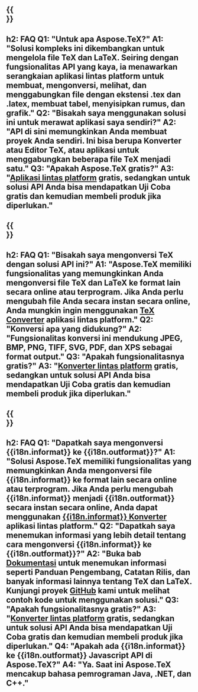 ﻿---
translation: true
deploy: false
---

{{<section faq>}}
---
h2: FAQ
Q1: "Untuk apa Aspose.TeX?"
A1: "Solusi kompleks ini dikembangkan untuk mengelola file TeX dan LaTeX. Seiring dengan fungsionalitas API yang kaya, ia menawarkan serangkaian aplikasi lintas platform untuk membuat, mengonversi, melihat, dan menggabungkan file dengan ekstensi .tex dan .latex, membuat tabel, menyisipkan rumus, dan grafik."
Q2: "Bisakah saya menggunakan solusi ini untuk merawat aplikasi saya sendiri?"
A2: "API di sini memungkinkan Anda membuat proyek Anda sendiri. Ini bisa berupa Konverter atau Editor TeX, atau aplikasi untuk menggabungkan beberapa file TeX menjadi satu."
Q3: "Apakah Aspose.TeX gratis?"
A3: "[Aplikasi lintas platform](https://products.aspose.app/tex/applications) gratis, sedangkan untuk solusi API Anda bisa mendapatkan Uji Coba gratis dan kemudian membeli produk jika diperlukan."
---

{{<section faq-converter>}}
---
h2: FAQ
Q1: "Bisakah saya mengonversi TeX dengan solusi API ini?"
A1: "Aspose.TeX memiliki fungsionalitas yang memungkinkan Anda mengonversi file TeX dan LaTeX ke format lain secara online atau terprogram. Jika Anda perlu mengubah file Anda secara instan secara online, Anda mungkin ingin menggunakan [TeX Converter](https://products.aspose.app/tex/conversion/) aplikasi lintas platform."
Q2: "Konversi apa yang didukung?"
A2: "Fungsionalitas konversi ini mendukung JPEG, BMP, PNG, TIFF, SVG, PDF, dan XPS sebagai format output."
Q3: "Apakah fungsionalitasnya gratis?"
A3: "[Konverter lintas platform](https://products.aspose.app/tex/conversion) gratis, sedangkan untuk solusi API Anda bisa mendapatkan Uji Coba gratis dan kemudian membeli produk jika diperlukan."
---

{{<section faq-converter-child>}}
---
h2: FAQ
Q1: "Dapatkah saya mengonversi {{i18n.informat}} ke {{i18n.outformat}}?"
A1: "Solusi Aspose.TeX memiliki fungsionalitas yang memungkinkan Anda mengonversi file {{i18n.informat}} ke format lain secara online atau terprogram. Jika Anda perlu mengubah {{i18n.informat}} menjadi {{i18n.outformat}} secara instan secara online, Anda dapat menggunakan [{{i18n.informat}} Konverter](https://products.aspose.app/tex/konversi/{{i18n.informatlower}}) aplikasi lintas platform."
Q2: "Dapatkah saya menemukan informasi yang lebih detail tentang cara mengonversi {{i18n.informat}} ke {{i18n.outformat}}?"
A2: "Buka bab [Dokumentasi](https://docs.aspose.com/tex/) untuk menemukan informasi seperti Panduan Pengembang, Catatan Rilis, dan banyak informasi lainnya tentang TeX dan LaTeX. Kunjungi proyek [GitHub](https://github.com/aspose-tex) kami untuk melihat contoh kode untuk menggunakan solusi."
Q3: "Apakah fungsionalitasnya gratis?"
A3: "[Konverter lintas platform](https://products.aspose.app/tex/conversion) gratis, sedangkan untuk solusi API Anda bisa mendapatkan Uji Coba gratis dan kemudian membeli produk jika diperlukan."
Q4: "Apakah ada {{i18n.informat}} ke {{i18n.outformat}} Javascript API di Aspose.TeX?"
A4: "Ya. Saat ini Aspose.TeX mencakup bahasa pemrograman Java, .NET, dan C++."
---

